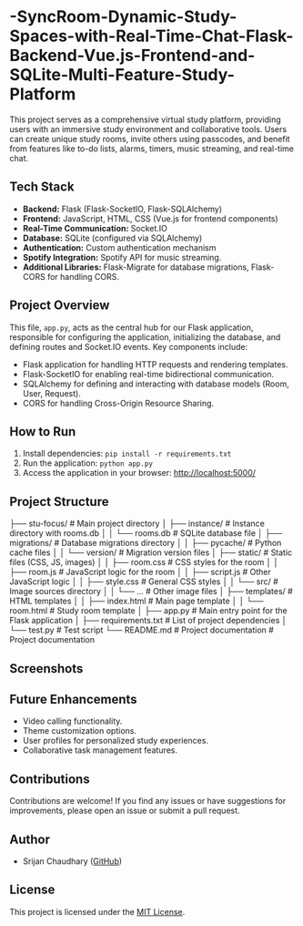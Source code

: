 # -SyncRoom-Dynamic-Study-Spaces-with-Real-Time-Chat-Flask-Backend-Vue.js-Frontend-and-SQLite-Multi-Feature-Study-Platform


This project serves as a comprehensive virtual study platform, providing users with an immersive study environment and collaborative tools. Users can create unique study rooms, invite others using passcodes, and benefit from features like to-do lists, alarms, timers, music streaming, and real-time chat.

## Tech Stack

- **Backend:** Flask (Flask-SocketIO, Flask-SQLAlchemy)
- **Frontend:** JavaScript, HTML, CSS (Vue.js for frontend components)
- **Real-Time Communication:** Socket.IO
- **Database:** SQLite (configured via SQLAlchemy)
- **Authentication:** Custom authentication mechanism
- **Spotify Integration:** Spotify API for music streaming.
- **Additional Libraries:** Flask-Migrate for database migrations, Flask-CORS for handling CORS.


## Project Overview

This file, `app.py`, acts as the central hub for our Flask application, responsible for configuring the application, initializing the database, and defining routes and Socket.IO events. Key components include:

- Flask application for handling HTTP requests and rendering templates.
- Flask-SocketIO for enabling real-time bidirectional communication.
- SQLAlchemy for defining and interacting with database models (Room, User, Request).
- CORS for handling Cross-Origin Resource Sharing.

## How to Run

1. Install dependencies: `pip install -r requirements.txt`
2. Run the application: `python app.py`
3. Access the application in your browser: [http://localhost:5000/](http://localhost:5000/)

## Project Structure

├── stu-focus/                  # Main project directory
│   ├── instance/               # Instance directory with rooms.db
│   │   └── rooms.db            # SQLite database file
│   ├── migrations/             # Database migrations directory
│   │   ├── pycache/            # Python cache files
│   │   └── version/            # Migration version files
│   ├── static/                 # Static files (CSS, JS, images)
│   │   ├── room.css            # CSS styles for the room
│   │   ├── room.js             # JavaScript logic for the room
│   │   ├── script.js           # Other JavaScript logic
│   │   ├── style.css           # General CSS styles
│   │   └── src/                # Image sources directory
│   │       └── ...              # Other image files
│   ├── templates/              # HTML templates
│   │   ├── index.html          # Main page template
│   │   └── room.html           # Study room template
│   ├── app.py                  # Main entry point for the Flask application
│   ├── requirements.txt        # List of project dependencies
│   └── test.py                 # Test script
└── README.md                   # Project documentation
           # Project documentation

## Screenshots

<!-- Include screenshots or images of your project here -->

## Future Enhancements

- Video calling functionality.
- Theme customization options.
- User profiles for personalized study experiences.
- Collaborative task management features.

## Contributions

Contributions are welcome! If you find any issues or have suggestions for improvements, please open an issue or submit a pull request.

## Author

- Srijan Chaudhary ([GitHub](https://github.com/5rijan))

## License

This project is licensed under the [MIT License](LICENSE).





